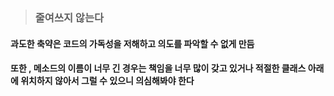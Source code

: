 > ### __줄여쓰지 않는다__


#### 과도한 축약은 코드의 가독성을 저해하고 의도를 파악할 수 없게 만듬
#### 또한 , 메소드의 이름이 너무 긴 경우는 책임을 너무 많이 갖고 있거나 적절한 클래스 아래에 위치하지 않아서 그럴 수 있으니 의심해봐야 한다
